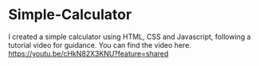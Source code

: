 # Simple-Calculator

I created a simple calculator using HTML, CSS and Javascript, following a tutorial video for guidance. You can find the video here.
https://youtu.be/cHkN82X3KNU?feature=shared

